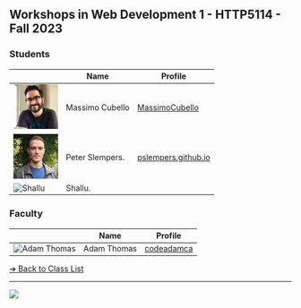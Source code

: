 <style>@import url("//readme.codeadam.ca/readme.css");</style>

## Workshops in Web Development 1 - HTTP5114 - Fall 2023

### Students

|                                                    | Name                   | Profile                                             |
| -------------------------------------------------- | ---------------------- | --------------------------------------------------- |
| ![Massimo Cubello](images/mc-image.jpg)            | Massimo Cubello        | [MassimoCubello](students/massimocubello.markdown)  |
| ![Peter Slempers](images/PeterPic80x80.png)        | Peter Slempers.        | [pslempers.github.io](https://pslempers.github.io/) |
| ![Shallu](immages/shalluca-10.jpg)                 | Shallu.        | 


### Faculty

|                                       | Name        | Profile                          |
| ------------------------------------- | ----------- | -------------------------------- |
| ![Adam Thomas](images/codeadamca.png) | Adam Thomas | [codeadamca](faculty/codeadamca) |

[&#10132; Back to Class List](/)

---

<a href="https://brickmmo.com">
<img src="https://brickmmo.com/images/brickmmo-logo-horizontal.jpg" width="100">
</a>
